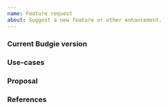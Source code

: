 ```yaml
---
name: Feature request
about: Suggest a new feature or other enhancement.
---
```


### Current Budgie version
<!-- Version name of Budgie, i.e. Budgie 10.4 OR specific git commit.
To provide the exact version of your Budgie installation, run: budgie-desktop --version -->


### Use-cases
<!-- In order to properly evaluate a feature request, it is necessary to understand the use-cases for it.
Please describe below the end goal you are trying to achieve that has led you to request this feature. -->


### Proposal
<!-- If you have any idea on how it could be addressed, please note it below: -->


### References
<!-- Are there any other GitHub issues, whether open or closed, that are related to the problem you've described above or to the suggested solution? If so, please add them below: -->
